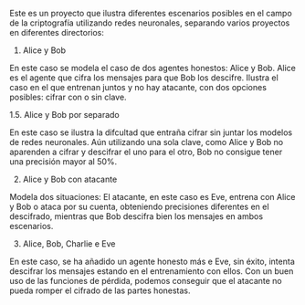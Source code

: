 Este es un proyecto que ilustra diferentes escenarios posibles en el campo de la criptografía utilizando redes neuronales, separando varios proyectos en diferentes directorios:

1. Alice y Bob

En este caso se modela el caso de dos agentes honestos: Alice y Bob. Alice es el agente que cifra los mensajes para que Bob los descifre.
Ilustra el caso en el que entrenan juntos y no hay atacante, con dos opciones posibles: cifrar con o sin clave.

1.5. Alice y Bob por separado

En este caso se ilustra la difcultad que entraña cifrar sin juntar los modelos de redes neuronales. Aún utilizando una sola clave, como Alice y Bob no aparenden a cifrar y descifrar el uno para el otro, Bob no consigue tener una precisión mayor al 50%.

2. Alice y Bob con atacante

Modela dos situaciones: El atacante, en este caso es Eve, entrena con Alice y Bob o ataca por su cuenta, obteniendo precisiones diferentes en el descifrado, mientras que Bob descifra bien los mensajes en ambos escenarios.
   
3. Alice, Bob, Charlie e Eve

En este caso, se ha añadido un agente honesto más e Eve, sin éxito, intenta descifrar los mensajes estando en el entrenamiento con ellos. Con un buen uso de las funciones de pérdida, podemos conseguir que el atacante no pueda romper el cifrado de las partes honestas.
